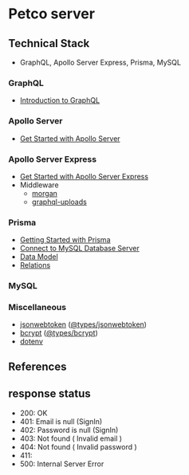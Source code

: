 # Petco server

## Technical Stack

- GraphQL, Apollo Server Express, Prisma, MySQL

### GraphQL

- [Introduction to GraphQL](https://graphql.org/learn/)

### Apollo Server

- [Get Started with Apollo Server](https://www.apollographql.com/docs/apollo-server/getting-started/)

### Apollo Server Express

- [Get Started with Apollo Server Express](https://github.com/apollographql/apollo-server#getting-started)
- Middleware
  - [morgan](https://github.com/expressjs/morgan#readme)
  - [graphql-uploads](https://github.com/jaydenseric/graphql-upload#readme)

### Prisma

- [Getting Started with Prisma](https://www.prisma.io/docs/getting-started/setup-prisma/add-to-existing-project-typescript-postgres)
- [Connect to MySQL Database Server](https://www.prisma.io/docs/concepts/database-connectors/mysql)
- [Data Model](https://www.prisma.io/docs/concepts/components/prisma-schema/data-model)
- [Relations](https://www.prisma.io/docs/concepts/components/prisma-schema/relations)

### MySQL

### Miscellaneous

- [jsonwebtoken](https://github.com/auth0/node-jsonwebtoken#readme) ([@types/jsonwebtoken](https://www.npmjs.com/package/@types/jsonwebtoken))
- [bcrypt](https://github.com/kelektiv/node.bcrypt.js#usage) ([@types/bcrypt](https://www.npmjs.com/package/@types/bcrypt))
- [dotenv](https://github.com/motdotla/dotenv#readme)

## References

## response status

- 200: OK
- 401: Email is null (SignIn)
- 402: Password is null (SignIn)
- 403: Not found ( Invalid email )
- 404: Not found ( Invalid password )
- 411:
- 500: Internal Server Error
